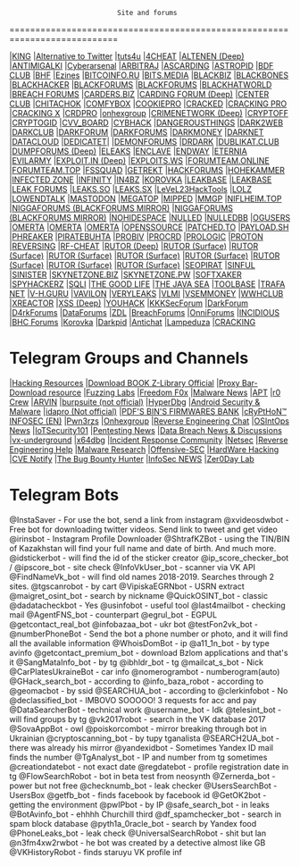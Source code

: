 
                               Site and forums

===========================================================================

|[KING](https://breachforums.st)
|[Alternative to Twitter](https://infosec.exchange)
|[tuts4u](https://forum.tuts4you.com/)
|[4CHEAT](https://4cheat.ru/)
|[ALTENEN (Deep)](https://altenens.is)
|[ANTIMIGALKI](https://antimigalki.space)
|[Cyberarsenal](https://cyberarsenal.org/)
|[ARBITRAJ](https://arbitraj-forum.ru)
|[ASCARDING](https://ascarding.com)
|[ASTROPID](https://astropid.net)
|[BDF CLUB](https://bdfclub.com)
|[BHF](https://bhf.im)
|[Ezines](https://github.com/Simpsonpt/AppSecEzine/tree/master/Ezines)
|[BITCOINFO.RU](http://bitcoinfor.ru)
|[BITS.MEDIA](https://forum.bits.media)
|[BLACKBIZ](https://blackbiz.top)
|[BLACKBONES](https://blackbones.net)
|[BLACKHACKER](https://blackhacker.pw)
|[BLACKFORUMS](https://blackforums.net)
|[BLACKFORUMS](https://blackforums.me)
|[BLACKHATWORLD](https://blackhatworld.com)
|[BREACH FORUMS](https://breachforums.is)
|[CARDERS.BIZ](https://carders.biz)
|[CARDING FORUM (Deep)](https://cardingforum.cx)
|[CENTER CLUB](https://center-club.io)
|[CHITACHOK](https://chitachok.ru)
|[COMFYBOX](https://comfybox.floofey.dog)
|[COOKIEPRO](https://coockie.pro)
|[CRACKED](https://cracked.io)
|[CRACKING PRO](https://www.crackingpro.com)
|[CRACKING X](https://crackingx.com)
|[CRDPRO](https://crdpro.cc)
|[onhexgroup](https://onhexgroup.ir)
|[CRIMENETWORK (Deep)](http://crime.to)
|[CRYPTOFF](https://forum.cryptoff.org)
|[CRYPTOGID](http://cryptogid.org)
|[CVV_BOARD](https://cvvbrd.info)
|[CYBHACK](https://cybhack.net)
|[DANGEROUSTHINGS](https://forum.dangerousthings.com)
|[DARK2WEB](https://dark2web.net)
|[DARKCLUB](https://darkclub.pw)
|[DARKFORUM](https://darkforum.net)
|[DARKFORUMS](https://darkforums.me)
|[DARKMONEY](https://darkmoney.lc)
|[DARKNET](https://darknet.ug)
|[DATACLOUD](https://datacloud.space)
|[DEDICATET](https://dedicatet.com)|
|[DEMONFORUMS](https://demonforums.net)
|[DRDARK](https://drdark.ru)
|[DUBLIKAT.CLUB](https://at.dublikat.club)
|[DUMPFORUMS (Deep)](https://dumpforums.to/)
|[ELEAKS](https://eleaks.to)
|[ENCLAVE](https://www.enclave.cc)
|[ENDWAY](https://endway.su)
|[ETERNIA](https://eternia.to)
|[EVILARMY](https://evilarmy.in)
|[EXPLOIT.IN (Deep)](https://exploit.in)
|[EXPLOITS.WS](https://exploits.ws)
|[FORUMTEAM.ONLINE](https://forumteam.online)
|[FORUMTEAM.TOP](https://forumteam.top)
|[FSSQUAD](https://fssquad.com)
|[GETREKT](https://getrekt.io)
|[HACKFORUMS](https://hackforums.net/index.php)
|[HOHEKAMMER](http://hohekammer.cc)
|[INFECTED ZONE](https://infected-zone.com)
|[INFINITY](https://infinity.ink)
|[IN4BZ](https://in4.bz)
|[KOROVKA](http://korovka.cc)
|[LEAKBASE](https://leakbase.cc)
|[LEAKBASE](https://leakbase.org)
|[LEAK FORUMS](https://leakforums.su)
|[LEAKS.SO](https://leaks.so)
|[LEAKS.SX](https://leak.sx)
|[LeVeL23HackTools](https://level23hacktools.com/hackers)
|[LOLZ](https://lolz.guru)
|[LOWENDTALK](http://lowendtalk.com)
|[MASTODON](https://masthead.social/auth/sign_in)
|[MEGATOP](https://megatop.biz)
|[MIPPED](https://mipped.com)
|[MMGP](https://mmgp.com)
|[NIFLHEIM.TOP](https://niflheim.top)
|[NIGGAFORUMS (BLACKFORUMS MIRROR)](https://niggaforums.net)
|[NIGGAFORUMS (BLACKFORUMS MIRROR)](https://niggaforums.me)
|[NOHIDESPACE](https://nohide.space)
|[NULLED](https://www.nulled.to)
|[NULLEDBB](https://nulledbb.com)
|[OGUSERS](https://www.ogusers.com)
|[OMERTA](https://omerta.cc)
|[OMERTA](https://omerta.cx)
|[OMERTA](https://omert.cc)
|[OPENSSOURCE](https://openssource.org)
|[PATCHED.TO](https://patched.to)
|[PAYLOAD.SH](https://payload.sh)
|[PHREAKER](https://phreaker.info)
|[PIRATEBUHTA](https://s1.piratebuhta.net)
|[PROBIV](https://probiv.one)
|[PROCRD](https://procrd.pw)
|[PROLOGIC](https://prologic.su)
|[PROTON](https://proton.sc)
|[REVERSING](https://reversing.center)
|[RF-CHEAT](https://www.rf-cheats.ru)
|[RUTOR (Deep)](https://darknet.rutor.nl)
|[RUTOR (Surface)](http://rutor.info)
|[RUTOR (Surface)](http://rutor.is)
|[RUTOR (Surface)](http://rutor.live)
|[RUTOR (Surface)](http://rutor.gs)
|[RUTOR (Surface)](http://rutor.fr)
|[RUTOR (Surface)](http://rutor.la)
|[RUTOR (Surface)](http://rutor.ac)
|[RUTOR (Surface)](http://rutor.li)
|[SEOPIRAT](https://seopirat.club)
|[SINFUL](https://sinfulsite.com)
|[SINISTER](https://sinister.ly)
|[SKYNETZONE.BIZ](https://skynetzone.biz)
|[SKYNETZONE.PW](https://skynetzone.pw)
|[SOFTXAKER](http://forum.softxaker.ru)
|[SPYHACKERZ](https://spyhackerz.org)
|[SQLI](https://sqli.cloud)
|[THE GOOD LIFE](https://thegoodlife.to)
|[THE JAVA SEA](https://thejavasea.com)
|[TOOLBASE](https://toolba.se)
|[TRAFA NET](https://trafa.net)
|[V-H.GURU](https://v-h.guru)
|[VAVILON](https://vavilon.cc)
|[VERYLEAKS](https://veryleaks.cz)
|[VLMI](https://vlmi.ws)
|[VSEMMONEY](https://vsemmoney.com)
|[WWHCLUB](https://wwh-club.io)
|[XREACTOR](https://xreactor.org)
|[XSS (Deep)](https://xss.is)
|[YOUHACK](https://youhack.xyz)
|[KKKSecForum](https://forum.kkksec.com)
|[DarkForum](https://darkforum.in)
|[D4rkForums](https://d4rkforums.net)
|[DataForums](https://dataforums.co)
|[ZDL](https://zdl.pw)
|[BreachForums](https://breachforums.vc/)
|[OnniForums](https://onniforums.com)
|[INCIDIOUS](https://incidious.se)
|[BHC Forums](https://bhcforums.cc)
|[Korovka](https://korovka.cc)
|[Darkpid](https://darkpid.com)
|[Antichat](https://forum.antichat.com)
|[Lampeduza](https://lampeduza.la)
|[CRACKING](https://cracking.org)

Telegram Groups and Channels
===========================================================================

|[Hacking Resources](https://t.me/+AZLvRq04uhQzMjVI)
|[Download BOOK Z-Library Official](https://t.me/zlibrary_official)
|[Proxy Bar-Download resource](https://t.me/proxy_bar)
|[Fuzzing Labs](https://t.me/fuzzinglabs)
|[Freedom F0x](https://t.me/freedomf0x)
|[Malware News](https://t.me/malwr)
|[APT](https://t.me/APT_Notes)
|[r0 Crew](https://t.me/r0_chat)
|[ARVIN](https://t.me/arvinclub1)
|[burpsuite (not official)](https://t.me/burpsuite)
|[HyperDbg](https://t.me/HyperDbg)
|[Android Security & Malware](https://t.me/androidMalware)
|[idapro (Not official)](https://t.me/idapro)
|[PDF'S BIN'S FIRMWARES BANK](https://t.me/Anahissuarezdarlaindia)
|[cRyPtHoN™ INFOSEC (EN)](https://t.me/cRyPtHoN_INFOSEC_EN)
|[Pwn3rzs](https://t.me/Pwn3rzs)
|[Onhexgroup](https://t.me/onhex_ir)
|[Reverse Engineering Chat](https://t.me/reverseengineeringz)
|[OSIntOps News](https://t.me/Osintlatestnews)
|[IoTSecurity101](https://t.me/iotsecurity1011)
|[Pentesting News](https://t.me/PentestingNews)
|[Data Breach News & Discussions](https://t.me/databreach)
|[vx-underground](https://t.me/vxunderground)
|[x64dbg](https://t.me/x64dbg)
|[Incident Response Community](https://t.me/IncidentResponse)
|[Netsec](https://t.me/RNetsec)
|[Reverse Engineering Help](https://t.me/reverse_help)
|[Malware Research](https://t.me/MalwareResearch)
|[Offensive-SEC](https://t.me/offenciveSec)
|[HardWare Hacking](https://t.me/hardwareHackingBrasil)
|[CVE Notify](https://t.me/cveNotify)
|[The Bug Bounty Hunter](https://t.me/thebugbountyhunter)
|[InfoSec NEWS](https://t.me/defcon_news)
|[Zer0Day Lab](https://t.me/zer0daylab)

Telegram Bots
===========================================================================

@InstaSaver - For use the bot, send a link from instagram
@xvideosdwbot - Free bot for downloading twitter videos. Send link to tweet and get video
@irinsbot - Instagram Profile Downloader
@ShtrafKZBot - using the TIN/BIN of Kazakhstan will find your full name and date of birth. And much more.
@idstickerbot - will find the id of the sticker creator
@ip_score_checker_bot / @ipscore_bot - site check
@InfoVkUser_bot - scanner via VK API
@FindNameVk_bot - will find old names 2018-2019. Searches through 2 sites.
@tgscanrobot - by cart
@VipiskaEGRNbot - USRN extract
@maigret_osint_bot - search by nickname
@QuickOSINT_bot - classic
@dadatacheckbot - Yes
@usinfobot - useful tool
@last4mailbot - checking mail
@AgentFNS_bot - counterpart
@egrul_bot - EGPUL
@getcontact_real_bot
@infobazaa_bot - ukr bot
@testFon2vk_bot -
@numberPhoneBot - Send the bot a phone number or photo, and it will find all the available information
@WhoisDomBot - ip
@a11_1n_bot - by type avinfo
@getcontact_premium_bot - download Bzlom applications and that's it
@SangMataInfo_bot - by tg
@ibhldr_bot - tg
@mailcat_s_bot - Nick
@CarPlatesUkraineBot - car info
@nomerogrambot - numberogram(auto)
@GHack_search_bot - according to
@info_baza_robot - according to
@geomacbot - by ssid
@SEARCHUA_bot - according to
@clerkinfobot - No
@declassified_bot - IMBOVO SOOOOO! 3 requests for acc and pay
@DataSearcherBot - technical work
@username_bot - Idk
@telesint_bot - will find groups by tg
@vk2017robot - search in the VK database 2017
@SovaAppBot - owl
@poiskorcombot - mirror breaking through bot in Ukrainian
@cryptoscanning_bot - by tupy tganalista
@SEARCH2UA_bot - there was already his mirror
@yandexidbot - Sometimes Yandex ID mail finds the number
@TgAnalyst_bot - IP and number from tg sometimes
@creationdatebot - not exact date
@regdatebot - profile registration date in tg
@FlowSearchRobot - bot in beta test from neosynth
@Zernerda_bot - power but not free
@checknumb_bot - leak checker
@UsersSearchBot - UsersBox
@getfb_bot - finds facebook by facebook id
@GetOK2bot - getting the environment
@pwIPbot - by IP
@safe_search_bot - in leaks
@BotAvinfo_bot - ehhhh Churchill third
@df_spamchecker_bot - search in spam block database
@pyth1a_0racle_bot - search by Yandex food
@PhoneLeaks_bot - leak check
@UniversalSearchRobot - shit but lan
@n3fm4xw2rwbot - he bot was created by a detective almost like GB
@VKHistoryRobot - finds staruyu VK profile inf
